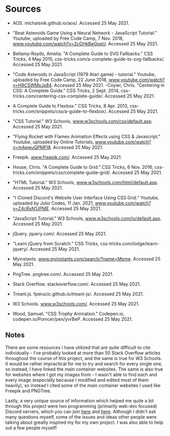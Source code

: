 # Sources

- AOS. michalsnik.github.io/aos/. Accessed 25 May 2021.

- "Beat Asteroids Game Using a Neural Network - JavaScript Tutorial." Youtube, uploaded by Free Code Camp, 7 Nov. 2018, www.youtube.com/watch?v=2cGHkBeGpeU. Accessed 25 May 2021.

- Bellamy-Royds, Amelia. "A Complete Guide to SVG Fallbacks." CSS Tricks, 4 May 2015, css-tricks.com/a-complete-guide-to-svg-fallbacks/. Accessed 25 May 2021.

- "Code Asteroids in JavaScript (1979 Atari game) - tutorial." Youtube, uploaded by Free Code Camp, 22 June 2018, www.youtube.com/watch?v=H9CSWMxJx84. Accessed 25 May 2021.
-Coyier, Chris. "Centering in CSS: A Complete Guide." CSS Tricks, 2 Sept. 2014, css-tricks.com/centering-css-complete-guide/. Accessed 25 May 2021.

- A Complete Guide to Flexbox." CSS Tricks, 8 Apr. 2013, css-tricks.com/snippets/css/a-guide-to-flexbox/. Accessed 25 May 2021.

- "CSS Tutorial." W3 Schools, www.w3schools.com/css/default.asp. Accessed 25 May 2021.

- "Flying Rocket with Flames Animation Effects using CSS & Javascript." Youtube, uploaded by Online Tutorials, www.youtube.com/watch?v=mAewuQPMFI8. Accessed 25 May 2021.

- Freepik. www.freepik.com/. Accessed 25 May 2021.

- House, Chris. "A Complete Guide to Grid." CSS Tricks, 6 Nov. 2016, css-tricks.com/snippets/css/complete-guide-grid/. Accessed 25 May 2021.

- "HTML Tutorial." W3 Schools, www.w3schools.com/html/default.asp. Accessed 25 May 2021.

- "I Cloned Discord's Website User Interface Using CSS Grid." Youtube, uploaded by Julio Codes, 11 Jan. 2021, www.youtube.com/watch?v=Z4cRxN1JPME. Accessed 25 May 2021.

- "JavaScript Tutorial." W3 Schools, www.w3schools.com/js/default.asp. Accessed 25 May 2021.

- jQuery. jquery.com/. Accessed 25 May 2021.

- "Learn jQuery from Scratch." CSS Tricks, css-tricks.com/lodge/learn-jquery/. Accessed 25 May 2021.

- Myinstants. www.myinstants.com/search/?name=Meme. Accessed 25 May 2021.

- PngTree. pngtree.com/. Accessed 25 May 2021.

- Stack Overflow. stackoverflow.com/. Accessed 25 May 2021.

- Treant.js. fperucic.github.io/treant-js/. Accessed 25 May 2021.

- W3 Schools. www.w3schools.com/. Accessed 25 May 2021.

- Wood, Samuel. "CSS Trophy Animation." Codepen.io, codepen.io/Pomcer/pen/yvrBeP. Accessed 25 May 2021.


## Notes

There are some resources I have utilized that are quite difficult to cite individually - I've probably looked at more than 50 Stack Overflow articles throughout the course of this project, and the same is true for W3 Schools. It would be rather impractical for me to try and search for every single one, so instead, I have linked the main container websites. The same is also true for websites where I got my images from - I wasn't able to find each and every image (especially because I modified and edited most of them heavily), so instead I cited some of the main container websites I used like Freepik and PNGTree.

Lastly, a very unique source of information which helped me quite a bit through this project were two programming (primarily web-dev focused) Discord servers, which you can join [here](https://disboard.org/server/729943368364326952) and [here](https://discord.me/webdev). Although I didn't ask many questions myself, some of the issues and ideas other people were talking about greatly inspired my for my own project. I was also able to help out a few people myself!
